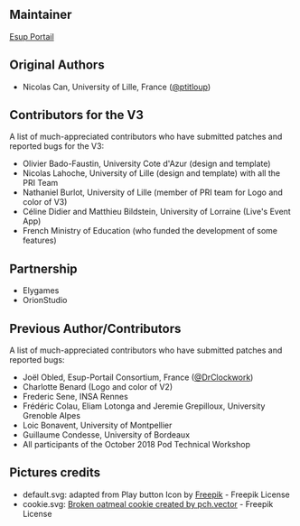Maintainer
----------
 [Esup Portail](https://www.esup-portail.org/)

Original Authors
----------------
* Nicolas Can, University of Lille, France ([@ptitloup](https://github.com/ptitloup))

Contributors for the V3
----------------------------
A list of much-appreciated contributors who have submitted patches and reported bugs for the V3:
* Olivier Bado-Faustin, University Cote d'Azur (design and template)
* Nicolas Lahoche, University of Lille (design and template) with all the PRI Team 
* Nathaniel Burlot, University of Lille (member of PRI team for Logo and color of V3)
* Céline Didier and Matthieu Bildstein, University of Lorraine (Live's Event App)
* French Ministry of Education (who funded the development of some features)

Partnership 
----------------------------
* Elygames
* OrionStudio

Previous Author/Contributors
----------------------------
A list of much-appreciated contributors who have submitted patches and reported bugs:
* Joël Obled, Esup-Portail Consortium, France ([@DrClockwork](https://github.com/DrClockwork))
* Charlotte Benard (Logo and color of V2)
* Frederic Sene, INSA Rennes
* Frédéric Colau, Eliam Lotonga and Jeremie Grepilloux, University Grenoble Alpes
* Loic Bonavent, University of Montpellier
* Guillaume Condesse, University of Bordeaux
* All participants of the October 2018 Pod Technical Workshop

Pictures credits
----------------------------
* default.svg: adapted from Play button Icon by [Freepik](https://www.freepik.com/free-vector) - Freepik License
* cookie.svg: [Broken oatmeal cookie created by pch.vector](https://www.freepik.com/vectors/logo) - Freepik License
